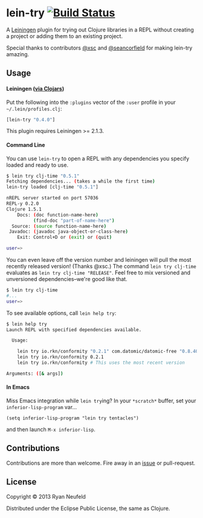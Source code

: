 # lein-try [![Build Status](https://travis-ci.org/rkneufeld/lein-try.png)](https://travis-ci.org/rkneufeld/lein-try)

A [Leiningen](https://github.com/technomancy/leiningen) plugin for trying out
Clojure libraries in a REPL without creating a project or adding them to an existing
project.

Special thanks to contributors [@xsc](https://github.com/xsc) and [@seancorfield](https://github.com/seancorfield) for making lein-try amazing.

## Usage

#### Leiningen ([via Clojars](https://clojars.org/lein-try))

Put the following into the `:plugins` vector of the `:user` profile in your `~/.lein/profiles.clj`:

```clojure
[lein-try "0.4.0"]
```

This plugin requires Leiningen >= 2.1.3.

#### Command Line

You can use `lein-try` to open a REPL with any dependencies you specify loaded and ready to use.

```bash
$ lein try clj-time "0.5.1"
Fetching dependencies... (takes a while the first time)
lein-try loaded [clj-time "0.5.1"]

nREPL server started on port 57036
REPL-y 0.2.0
Clojure 1.5.1
    Docs: (doc function-name-here)
          (find-doc "part-of-name-here")
  Source: (source function-name-here)
 Javadoc: (javadoc java-object-or-class-here)
    Exit: Control+D or (exit) or (quit)

user=>
```

You can even leave off the version number and leiningen will pull the most
recently released version! (Thanks @xsc.) The command `lein try clj-time`
evaluates as `lein try clj-time "RELEASE"`. Feel free to mix versioned and
unversioned dependencies–we're good like that.

```bash
$ lein try clj-time
#...
user=>
```

To see available options, call `lein help try`:

```bash
$ lein help try
Launch REPL with specified dependencies available.

  Usage:

    lein try io.rkn/conformity "0.2.1" com.datomic/datomic-free "0.8.4020.26"
    lein try io.rkn/conformity 0.2.1
    lein try io.rkn/conformity # This uses the most recent version

Arguments: ([& args])
```

#### In Emacs

Miss Emacs integration while `lein try`ing? In your `*scratch*` buffer, set your `inferior-lisp-program` var...

`(setq inferior-lisp-program "lein try tentacles")`

and then launch `M-x inferior-lisp`.

## Contributions

Contributions are more than welcome. Fire away in an [issue](../../issues/new) or pull-request.

## License

Copyright &copy; 2013 Ryan Neufeld

Distributed under the Eclipse Public License, the same as Clojure.

